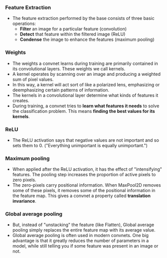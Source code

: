 ### Feature Extraction
- The feature extraction performed by the base consists of three basic operations:
  - **Filter** an image for a particular feature (convolution)
  - **Detect** that feature within the filtered image (ReLU)
  - **Condense** the image to enhance the features (maximum pooling)
  
### Weights
- The weights a convnet learns during training are primarily contained in its convolutional layers. These weights we call kernels.
- A kernel operates by scanning over an image and producing a weighted sum of pixel values. 
- In this way, a kernel will act sort of like a polarized lens, emphasizing or deemphasizing certain patterns of information.
- The kernels in a convolutional layer determine what kinds of features it creates. 
- During training, a convnet tries to **learn what features it needs** to solve the classification problem. This means **finding the best values for its kernels**.

### ReLU
- The ReLU activation says that negative values are not important and so sets them to 0. ("Everything unimportant is equally unimportant.")

### Maximum pooling
- When applied after the ReLU activation, it has the effect of "intensifying" features. The pooling step increases the proportion of active pixels to zero pixels.
- The zero-pixels carry positional information. When MaxPool2D removes some of these pixels, it removes some of the positional information in the feature map. This gives a convnet a property called **translation invariance**.

### Global average pooling
- But, instead of "unstacking" the feature (like Flatten), Global average pooling simply replaces the entire feature map with its average value.
- Global average pooling is often used in modern convnets. One big advantage is that it greatly reduces the number of parameters in a model, while still telling you if some feature was present in an image or not.
